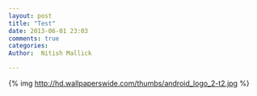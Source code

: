 ```yaml
---
layout: post
title: "Test"
date: 2013-06-01 23:03
comments: true
categories: 
Author:  Nitish Mallick

---
```



{% img http://hd.wallpaperswide.com/thumbs/android_logo_2-t2.jpg  %}
